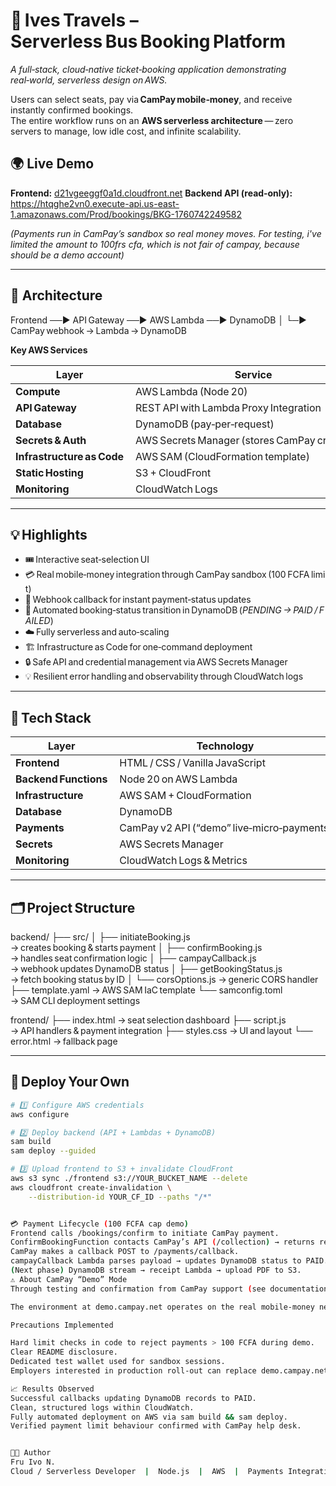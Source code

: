 # 🚌 Ives Travels – Serverless Bus Booking Platform

*A full‑stack, cloud‑native ticket‑booking application demonstrating real‑world, serverless design on AWS.*

Users can select seats, pay via **CamPay mobile‑money**, and receive instantly confirmed bookings.  
The entire workflow runs on an **AWS serverless architecture** — zero servers to manage, low idle cost, and infinite scalability.

## 🌍 Live Demo

**Frontend:** [d21vgeeggf0a1d.cloudfront.net](https://d21vgeeggf0a1d.cloudfront.net)
**Backend API (read‑only):** https://htqghe2vn0.execute-api.us-east-1.amazonaws.com/Prod/bookings/BKG-1760742249582

*(Payments run in CamPay’s sandbox so  real money moves. For testing, i've limited the amount to 100frs cfa, which is not fair of campay, because should be a demo account)*

---

## 🧩 Architecture
Frontend ──► API Gateway ──► AWS Lambda ──► DynamoDB
│
└─► CamPay webhook → Lambda → DynamoDB 


**Key AWS Services**

| Layer | Service |
|--------|----------|
| **Compute** | AWS Lambda (Node 20) |
| **API Gateway** | REST API with Lambda Proxy Integration |
| **Database** | DynamoDB (pay‑per‑request) |
| **Secrets & Auth** | AWS Secrets Manager (stores CamPay credentials) |
| **Infrastructure as Code** | AWS SAM (CloudFormation template) |
| **Static Hosting** | S3 + CloudFront |
| **Monitoring** | CloudWatch Logs |

---

## 💡 Highlights

- 🎟️ Interactive seat‑selection UI  
- 💳 Real mobile‑money integration through CamPay sandbox (100 FCFA limit)  
- 🔁 Webhook callback for instant payment‑status updates  
- 🧾 Automated booking‑status transition in DynamoDB (*PENDING → PAID / FAILED*)  
- ☁️ Fully serverless and auto‑scaling  
- 🏗️ Infrastructure as Code for one‑command deployment  
- 🔒 Safe API and credential management via AWS Secrets Manager  
- 💡 Resilient error handling and observability through CloudWatch logs  

---

## 🧰 Tech Stack

| Layer | Technology |
|-------|-------------|
| **Frontend** | HTML / CSS / Vanilla JavaScript |
| **Backend Functions** | Node 20 on AWS Lambda |
| **Infrastructure** | AWS SAM + CloudFormation |
| **Database** | DynamoDB |
| **Payments** | CamPay v2 API (“demo” live‑micro‑payments) |
| **Secrets** | AWS Secrets Manager |
| **Monitoring** | CloudWatch Logs & Metrics |

---

## 🗂️ Project Structure
backend/
├── src/
│ ├── initiateBooking.js → creates booking & starts payment
│ ├── confirmBooking.js → handles seat confirmation logic
│ ├── campayCallback.js → webhook updates DynamoDB status
│ ├── getBookingStatus.js → fetch booking status by ID
│ └── corsOptions.js → generic CORS handler
├── template.yaml → AWS SAM IaC template
└── samconfig.toml → SAM CLI deployment settings

frontend/
├── index.html → seat selection dashboard
├── script.js → API handlers & payment integration
├── styles.css → UI and layout
└── error.html → fallback page


---

## 🚀 Deploy Your Own
```bash
# 1️⃣ Configure AWS credentials
aws configure

# 2️⃣ Deploy backend (API + Lambdas + DynamoDB)
sam build
sam deploy --guided

# 3️⃣ Upload frontend to S3 + invalidate CloudFront
aws s3 sync ./frontend s3://YOUR_BUCKET_NAME --delete
aws cloudfront create-invalidation \
    --distribution-id YOUR_CF_ID --paths "/*"


💳 Payment Lifecycle (100 FCFA cap demo)
Frontend calls /bookings/confirm to initiate CamPay payment.
ConfirmBookingFunction contacts CamPay’s API (/collection) → returns reference.
CamPay makes a callback POST to /payments/callback.
campayCallback Lambda parses payload → updates DynamoDB status to PAID.
(Next phase) DynamoDB stream → receipt Lambda → upload PDF to S3.
⚠️ About CamPay “Demo” Mode
Through testing and confirmation from CamPay support (see documentation chat):

The environment at demo.campay.net operates on the real mobile‑money network with a limited amount (≈ 100 FCFA per transaction).

Precautions Implemented

Hard limit checks in code to reject payments > 100 FCFA during demo.
Clear README disclosure.
Dedicated test wallet used for sandbox sessions.
Employers interested in production roll‑out can replace demo.campay.net with campay.net and update the Secrets Manager credentials.

📈 Results Observed
Successful callbacks updating DynamoDB records to PAID.
Clean, structured logs within CloudWatch.
Fully automated deployment on AWS via sam build && sam deploy.
Verified payment limit behaviour confirmed with CamPay help desk.


🧑‍💻 Author
Fru Ivo N.
Cloud / Serverless Developer  |  Node.js  |  AWS  |  Payments Integration